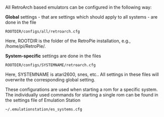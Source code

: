 All RetroArch based emulators can be configured in the following way:

**Global** settings - that are settings which should apply to all systems - are done in the file 

    ROOTDIR/configs/all/retroarch.cfg

Here, ROOTDIR is the folder of the RetroPie installation, e.g., /home/pi/RetroPie/. 

**System-specific** settings are done in the files 

    ROOTDIR/configs/SYSTEMNAME/retroarch.cfg

Here, SYSTEMNAME is atari2600, snes, etc.. All settings in these files will overwrite the corresponding global setting.

These configurations are used when starting a rom for a specific system. The individually used commands for starting a single rom can be found in the settings file of Emulation Station 

    ~/.emulationstation/es_systems.cfg